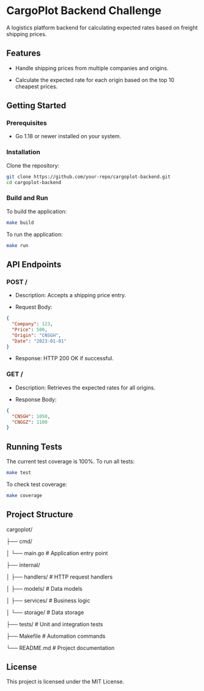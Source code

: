 # CargoPlot Backend Challenge

A logistics platform backend for calculating expected rates based on freight shipping prices.

## Features

- Handle shipping prices from multiple companies and origins.

- Calculate the expected rate for each origin based on the top 10 cheapest prices.

## Getting Started

### Prerequisites

- Go 1.18 or newer installed on your system.

### Installation

Clone the repository:

```bash
git clone https://github.com/your-repo/cargoplot-backend.git
cd cargoplot-backend
```

### Build and Run

To build the application:

```bash
make build
```

To run the application:

```bash
make run
```

## API Endpoints

### POST /

- Description: Accepts a shipping price entry.

- Request Body:

```json
{
  "Company": 123,
  "Price": 500,
  "Origin": "CNSGH",
  "Date": "2023-01-01"
}
```

- Response: HTTP 200 OK if successful.

### GET /

- Description: Retrieves the expected rates for all origins.

- Response Body:

```json
{
  "CNSGH": 1050,
  "CNGGZ": 1100
}
```

## Running Tests

The current test coverage is 100%.
To run all tests:

```bash
make test
```

To check test coverage:

```bash
make coverage
```

## Project Structure

cargoplot/

├── cmd/

│   └── main.go              # Application entry point

├── internal/

│   ├── handlers/            # HTTP request handlers

│   ├── models/              # Data models

│   ├── services/            # Business logic

│   └── storage/             # Data storage

├── tests/                   # Unit and integration tests

├── Makefile                 # Automation commands

└── README.md                # Project documentation

## License

This project is licensed under the MIT License.

